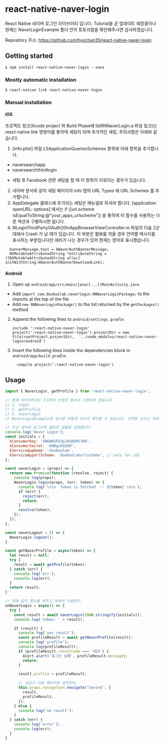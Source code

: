 
# react-native-naver-login
React Native 네이버 로그인 라이브러리 입니다.
Tutorial을 곧 업데이트 예정중이나 현재는 NaverLoginExample 폴더 안의
튜토리얼을 확인해주시면 감사하겠습니다.

Repository 주소: https://github.com/hyochan35/react-native-naver-login

## Getting started

`$ npm install react-native-naver-login --save`

### Mostly automatic installation

`$ react-native link react-native-naver-login`

### Manual installation


#### iOS

프로젝트 링크(Xcode project 와 Build Phase에 libRNNaverLogin.a 파일 링크)는 react-native link 명령어를 통하여 세팅이 되며 추가적인 세팅, 주의사항은 아래와 같습니다.

1. [info.plist] 파일 LSApplicationQueriesSchemes 항목에 아래 항목을 추가합니다.
  - naversearchapp
  - naversearchthirdlogin
  * 세팅 후 Facebook 관련 세팅을 할 때 이 항목이 지워지는 경우가 있습니다.
2. 네이버 문서와 같이 세팅 페이지의 info 탭의 URL Types 에 URL Schemes 를 추가합니다.
3. AppDelegate 클래스에 추가되는 세팅은 매뉴얼로 하셔야 합니다.
  [application: openURL: options] 에서는  if ([url.scheme isEqualToString:@"your_apps_urlscheme"]) 을 통하여 이 함수를 사용하는 다른 액션과 구별하시면 됩니다.
4. NLoginThirdPartyOAuth20InAppBrowserViewController.m 파일의 다음 2군데에서 Crash 가 날 때가 있습니다.
  이 부분은 웹뷰를 띄울 경우 언어별 메시지를 표시하는 부분입니다만 에러가 나는 경우가 있어 현재는 영어로 표시했습니다.
```
  bannerMessage.text = kNaverAuthBannerMessage;
  NSMutableAttributedString *attributeString = [[NSMutableAttributedString alloc] initWithString:kNaverAuthBannerDownloadLink];

```

#### Android

1. Open up `android/app/src/main/java/[...]/MainActivity.java`
  - Add `import com.dooboolab.naverlogin.RNNaverLoginPackage;` to the imports at the top of the file
  - Add `new RNNaverLoginPackage()` to the list returned by the `getPackages()` method
2. Append the following lines to `android/settings.gradle`:
  	```
  	include ':react-native-naver-login'
  	project(':react-native-naver-login').projectDir = new File(rootProject.projectDir, 	'../node_modules/react-native-naver-login/android')
  	```
3. Insert the following lines inside the dependencies block in `android/app/build.gradle`:
  	```
      compile project(':react-native-naver-login')
  	```

## Usage
```javascript
import { NaverLogin, getProfile } from 'react-native-naver-login';

// 현재 라이브러리는 3가지의 브릿지 함수로 구현되어 있습니다.
// 1. login
// 2. getProfile
// 3. naverLogin
// NaverLoginExample에 보시면 어떻게 쓰는지 확인할 수 있습니다. 간략한 코드는 아래 기재하겠습니다.

// 우선 네이버 로그인에 필요한 값들을 설정합니다.
console.log('Naver Login');
const initials = {
  kConsumerKey: 'VN6WKGFQ3pJ0xBXRtlN9',
  kConsumerSecret: 'AHBgzH9ZkM',
  kServiceAppName: 'dooboolab',
  kServiceAppUrlScheme: 'dooboolaburlscheme', // only for iOS
};

const naverLogin = (props) => {
  return new Promise(function (resolve, reject) {
    console.log(props);
    NaverLogin.login(props, (err, token) => {
      console.log(`\n\n  Token is fetched  :: ${token} \n\n`);
      if (err) {
        reject(err);
        return;
      }
      resolve(token);
    });
  });
};

const naverLogout = () => {
  NaverLogin.logout();
}

const getNaverProfile = async(token) => {
  let result = null;
  try {
    result = await getProfile(token);
  } catch (err) {
    console.log('err');
    console.log(err);
  }
  return result;
}

// 위와 같이 함수를 짜주고 아래서 사용한다.
onNaverLogin = async() => {
  try {
    const result = await naverLogin(JSON.stringify(initials));
    console.log('token: ' + result);

    if (result) {
      console.log('yes result');
      const profileResult = await getNaverProfile(result);
      console.log('profile');
      console.log(profileResult);
      if (profileResult.resultcode === '024') {
        Alert.alert('로그인 실패', profileResult.message);
        return;
      }

      result.profile = profileResult;

      // 성공시 다음 페이지로 넘어간다.
      this.props.navigation.navigate('Second', {
        result,
        profileResult,
      });
    } else {
      console.log('no result');
    }
  } catch (err) {
    console.log('error');
    console.log(err);
  }
}

```
